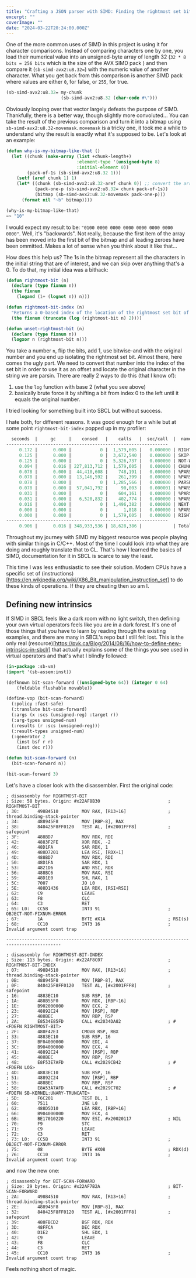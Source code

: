 ```yaml
---
title: "Crafting a JSON parser with SIMD: Finding the rightmost set bit"
excerpt: ""
coverImage: ""
date: "2024-03-22T20:24:00.000Z"
---
```


One of the more common uses of SIMD in this project is using it for character comparisons. Instead of comparing characters one by one, you load their numerical value into an unsigned-byte array of length 32 (`32 * 8 bits = 256 bits` which is the size of the AVX SIMD pack ) and then compare it (`sb-simd-avx2:u8.32=`) with the numeric value of another character. What you get back from this comparison is another SIMD pack where values are either `0`, for false, or `255`, for true.

```lisp
(sb-simd-avx2:u8.32= my-chunk
                     (sb-simd-avx2:u8.32 (char-code #\")))
```

Obviously looping over that vector largely defeats the purpose of SIMD. Thankfully, there is a better way, though slightly more convoluted... You can take the result of the previous comparison and turn it into a bitmap using `sb-simd-avx2:u8.32-movemask`. `movemask` is a tricky one, it took me a while to understand why the result is exactly what it's supposed to be. Let's look at an example:

```lisp
(defun why-is-my-bitmap-like-that ()
  (let ((chunk (make-array (list +chunk-length+)
                           :element-type '(unsigned-byte 8)
                           :initial-element 0))
        (pack-of-1s (sb-simd-avx2:u8.32 1)))
    (setf (aref chunk 1) 1)
    (let* ((chunk (sb-simd-avx2:u8.32-aref chunk 0)) ;; convert the array to a SIMD pack
           (pack-one-p (sb-simd-avx2:u8.32= chunk pack-of-1s))
           (bitmap (sb-simd-avx2:u8.32-movemask pack-one-p)))
      (format nil "~b" bitmap))))

(why-is-my-bitmap-like-that)
=> "10"
```

I would expect my result to be: `"0100 0000 0000 0000 0000 0000 0000 0000"`. Well, it's "backwards". Not really, because the first item of the array has been moved into the first bit of the bitmap and all leading zeroes have been ommitted. Makes a lot of sense when you think about it like that...

How does this help us? The 1s in the bitmap represent all the characters in the initial string that are of interest, and we can skip over anything that's a 0. To do that, my initial idea was a bithack:

```lisp
(defun rightmost-bit (n)
  (declare (type fixnum n))
  (the fixnum
    (logand (1+ (lognot n)) n)))

(defun rightmost-bit-index (n)
  "Returns a 0-based index of the location of the rightmost set bit of `n'."
  (the fixnum (truncate (log (rightmost-bit n) 2))))

(defun unset-rightmost-bit (n)
  (declare (type fixnum n))
  (logxor n (rightmost-bit n)))
```

You take a number `n`, flip the bits, add 1, use bitwise-and with the original number and you end up isolating the rightmost set bit. Almost there, here comes the ugly part. We need to convert that number into the index of the set bit in order to use it as an offset and locate the original character in the string we are parsin. There are really 2 ways to do this (that I know of):
1. use the `log` function with base 2 (what you see above)
2. basically brute force it by shifting a bit from index 0 to the left until it equals the original number.

I tried looking for something built into SBCL but without success.

I hate both, for different reasons. It was good enough for a while but at some point `rightmost-bit-index` popped up in my profiler:

```lisp
  seconds  |     gc     |    consed   |    calls   |  sec/call  |  name
--------------------------------------------------------------
     0.172 |      0.000 |           0 |  1,579,605 |   0.000000 | RIGHTMOST-BIT-INDEX
     0.125 |      0.000 |           0 |  3,672,540 |   0.000000 | SKIP-TO-NEXT-CHARACTER
     0.125 |      0.000 |           0 |  5,326,737 |   0.000000 | NOT-WHITESPACE-P
     0.094 |      0.016 | 227,813,712 |  1,579,605 |   0.000000 | CHUNK
     0.078 |      0.000 |  44,410,608 |    748,191 |   0.000000 | %PARSE-STRING
     0.078 |      0.000 |  13,146,592 |    261,399 |   0.000000 | %PARSE-ARRAY
     0.078 |      0.000 |           0 |  1,285,566 |   0.000000 | PARSE
     0.078 |      0.000 |  57,041,792 |     90,003 |   0.000001 | %PARSE-OBJECT
     0.031 |      0.000 |           0 |    604,161 |   0.000000 | %PARSE-NUMBER
     0.031 |      0.000 |   6,520,832 |    402,774 |   0.000000 | %PARSE-DECIMAL-SEGMENT
     0.016 |      0.000 |           0 |  1,496,382 |   0.000000 | NEXT-OFFSET
     0.000 |      0.000 |           0 |      1,818 |   0.000000 | %PARSE-NULL
     0.000 |      0.000 |           0 |  1,579,605 |   0.000000 | RIGHTMOST-BIT
--------------------------------------------------------------
     0.906 |      0.016 | 348,933,536 | 18,628,386 |            | Total
```

Throughout my journey with SIMD my biggest resource was people playing with similar things in C/C++. Most of the time I could look into what they are doing and roughly translate that to CL. That's how I learned the basics of SIMD, documentation for it in SBCL is scarce to say the least.

This time I was less enthusiastic to see their solution. Modern CPUs have a specific set of (instructions)[https://en.wikipedia.org/wiki/X86_Bit_manipulation_instruction_set] to do these kinds of operations. If they are cheating then so am I.

## Defining new intrinsics

If SIMD in SBCL feels like a dark room with no light switch, then defining your own virtual operators feels like you are in a dark forest. It's one of those things that you have to learn by reading through the existing examples, and there are many in SBCL's repo but I still felt lost. This is the only real (resource)[https://pvk.ca/Blog/2014/08/16/how-to-define-new-intrinsics-in-sbcl/] that actually explains some of the things you see used in virtual operators and that's what I blindly followed:

```lisp
(in-package :sb-vm)
(import '(sb-assem:inst))

(defknown bit-scan-forward ((unsigned-byte 64)) (integer 0 64)
    (foldable flushable movable))

(define-vop (bit-scan-forward)
  (:policy :fast-safe)
  (:translate bit-scan-forward)
  (:args (x :scs (unsigned-reg) :target r))
  (:arg-types unsigned-num)
  (:results (r :scs (unsigned-reg)))
  (:result-types unsigned-num)
  (:generator 2
    (inst bsf r r)
    (inst dec r)))

(defun bit-scan-forward (n)
  (bit-scan-forward n))

(bit-scan-forward 3)
```

Let's have a closer look with the disassembler. First the original code:

```
; disassembly for RIGHTMOST-BIT
; Size: 58 bytes. Origin: #x22AF8B30                          ; RIGHTMOST-BIT
; 30:       498B4510         MOV RAX, [R13+16]                ; thread.binding-stack-pointer
; 34:       488945F8         MOV [RBP-8], RAX
; 38:       840425F8FF0120   TEST AL, [#x2001FFF8]            ; safepoint
; 3F:       488BD7           MOV RDX, RDI
; 42:       4883F2FE         XOR RDX, -2
; 46:       48D1FA           SAR RDX, 1
; 49:       488D7201         LEA RSI, [RDX+1]
; 4D:       488BD7           MOV RDX, RDI
; 50:       48D1FA           SAR RDX, 1
; 53:       4821D6           AND RSI, RDX
; 56:       488BC6           MOV RAX, RSI
; 59:       48D1E0           SHL RAX, 1
; 5C:       7007             JO L0
; 5E:       488D1436         LEA RDX, [RSI+RSI]
; 62:       C9               LEAVE
; 63:       F8               CLC
; 64:       C3               RET
; 65: L0:   CC5B             INT3 91                          ; OBJECT-NOT-FIXNUM-ERROR
; 67:       1A               BYTE #X1A                        ; RSI(s)
; 68:       CC10             INT3 16                          ; Invalid argument count trap

-------------------------------------------------------------------------------------------

; disassembly for RIGHTMOST-BIT-INDEX
; Size: 113 bytes. Origin: #x22AF8C07                         ; RIGHTMOST-BIT-INDEX
; 07:       498B4510         MOV RAX, [R13+16]                ; thread.binding-stack-pointer
; 0B:       488945F8         MOV [RBP-8], RAX
; 0F:       840425F8FF0120   TEST AL, [#x2001FFF8]            ; safepoint
; 16:       4883EC10         SUB RSP, 16
; 1A:       488B55F0         MOV RDX, [RBP-16]
; 1E:       B902000000       MOV ECX, 2
; 23:       48892C24         MOV [RSP], RBP
; 27:       488BEC           MOV RBP, RSP
; 2A:       E8534E85FD       CALL #x2034DA82                  ; #<FDEFN RIGHTMOST-BIT>
; 2F:       480F42E3         CMOVB RSP, RBX
; 33:       4883EC10         SUB RSP, 16
; 37:       BF04000000       MOV EDI, 4
; 3C:       B904000000       MOV ECX, 4
; 41:       48892C24         MOV [RSP], RBP
; 45:       488BEC           MOV RBP, RSP
; 48:       E8F53E7AFD       CALL #x2029CB42                  ; #<FDEFN LOG>
; 4D:       4883EC10         SUB RSP, 16
; 51:       48892C24         MOV [RSP], RBP
; 55:       488BEC           MOV RBP, RSP
; 58:       E8A53A7AFD       CALL #x2029C702                  ; #<FDEFN SB-KERNEL:UNARY-TRUNCATE>
; 5D:       F6C201           TEST DL, 1
; 60:       7511             JNE L0
; 62:       488D5D10         LEA RBX, [RBP+16]
; 66:       B904000000       MOV ECX, 4
; 6B:       BE17010220       MOV ESI, #x20020117              ; NIL
; 70:       F9               STC
; 71:       C9               LEAVE
; 72:       C3               RET
; 73: L0:   CC5B             INT3 91                          ; OBJECT-NOT-FIXNUM-ERROR
; 75:       08               BYTE #X08                        ; RDX(d)
; 76:       CC10             INT3 16                          ; Invalid argument count trap
```

and now the new one:

```
; disassembly for BIT-SCAN-FORWARD
; Size: 29 bytes. Origin: #x22AF7B2A                          ; BIT-SCAN-FORWARD
; 2A:       498B4510         MOV RAX, [R13+16]                ; thread.binding-stack-pointer
; 2E:       488945F8         MOV [RBP-8], RAX
; 32:       840425F8FF0120   TEST AL, [#x2001FFF8]            ; safepoint
; 39:       480FBCD2         BSF RDX, RDX
; 3D:       48FFCA           DEC RDX
; 40:       D1E2             SHL EDX, 1
; 42:       C9               LEAVE
; 43:       F8               CLC
; 44:       C3               RET
; 45:       CC10             INT3 16                          ; Invalid argument count trap
```

Feels nothing short of magic.
